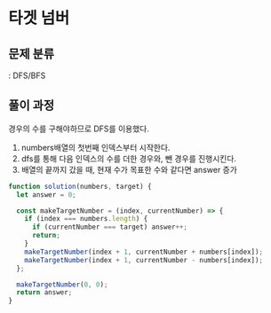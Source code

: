 # 타겟 넘버

## 문제 분류

: DFS/BFS

## 풀이 과정

경우의 수를 구해야하므로 DFS를 이용했다.

1. numbers배열의 첫번째 인덱스부터 시작한다.
2. dfs를 통해 다음 인덱스의 수를 더한 경우와, 뺀 경우를 진행시킨다.
3. 배열의 끝까지 갔을 때, 현재 수가 목표한 수와 같다면 answer 증가

```js
function solution(numbers, target) {
  let answer = 0;

  const makeTargetNumber = (index, currentNumber) => {
    if (index === numbers.length) {
      if (currentNumber === target) answer++;
      return;
    }
    makeTargetNumber(index + 1, currentNumber + numbers[index]);
    makeTargetNumber(index + 1, currentNumber - numbers[index]);
  };

  makeTargetNumber(0, 0);
  return answer;
}
```
